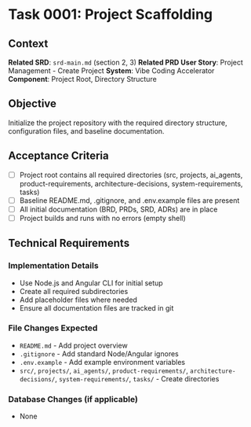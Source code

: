 # Task 0001: Project Scaffolding

## Context
**Related SRD**: `srd-main.md` (section 2, 3)
**Related PRD User Story**: Project Management - Create Project
**System**: Vibe Coding Accelerator
**Component**: Project Root, Directory Structure

## Objective
Initialize the project repository with the required directory structure, configuration files, and baseline documentation.

## Acceptance Criteria
- [ ] Project root contains all required directories (src, projects, ai_agents, product-requirements, architecture-decisions, system-requirements, tasks)
- [ ] Baseline README.md, .gitignore, and .env.example files are present
- [ ] All initial documentation (BRD, PRDs, SRD, ADRs) are in place
- [ ] Project builds and runs with no errors (empty shell)

## Technical Requirements
### Implementation Details
- Use Node.js and Angular CLI for initial setup
- Create all required subdirectories
- Add placeholder files where needed
- Ensure all documentation files are tracked in git

### File Changes Expected
- `README.md` - Add project overview
- `.gitignore` - Add standard Node/Angular ignores
- `.env.example` - Add example environment variables
- `src/`, `projects/`, `ai_agents/`, `product-requirements/`, `architecture-decisions/`, `system-requirements/`, `tasks/` - Create directories

### Database Changes (if applicable)
- None
